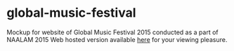# global-music-festival
Mockup for website of Global Music Festival 2015 conducted as a part of NAALAM 2015
Web hosted version available [here](http://naveenshaji.github.io/global-music-festival/) for your viewing pleasure.